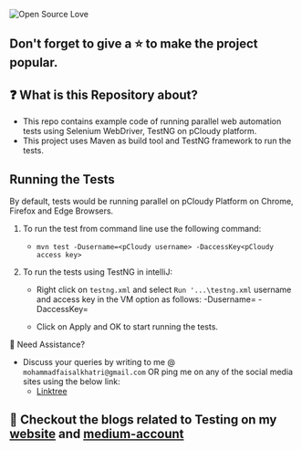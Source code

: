 ![Open Source Love](https://badges.frapsoft.com/os/v1/open-source.svg?v=103)

## Don't forget to give a :star: to make the project popular.

## :question: What is this Repository about?

- This repo contains example code of running parallel web automation tests using Selenium WebDriver, TestNG on
  pCloudy platform.
- This project uses Maven as build tool and TestNG framework to run the tests.

## Running the Tests

By default, tests would be running parallel on pCloudy Platform on Chrome, Firefox and Edge Browsers.

1. To run the test from command line use the following command:

    - `mvn test -Dusername=<pCloudy username> -DaccessKey<pCloudy access key>`

2. To run the tests using TestNG in intelliJ:

    - Right click on `testng.xml` and select `Run '...\testng.xml`
      username and access key in the VM option as follows:
      -Dusername=<pCloudy username>
      -DaccessKey=<pCloudy access key>

    - Click on Apply and OK to start running the tests.

🧬 Need Assistance?

- Discuss your queries by writing to me @ `mohammadfaisalkhatri@gmail.com`
  OR ping me on any of the social media sites using the below link:
    - [Linktree][linktree]

## :thought_balloon: Checkout the blogs related to Testing on my [website][] and [medium-account][medium]

[linktree]: https://linktr.ee/faisalkhatri

[website]: https://mfaisalkhatri.github.io

[medium]: https://medium.com/@iamfaisalkhatri